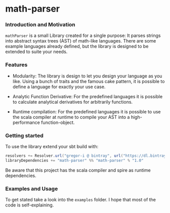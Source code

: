 # math-parser

### Introduction and Motivation

`mathParser` is a small Library created for a single purpose: 
It parses strings into abstract syntax trees (AST) of math-like languages. 
There are some example languages already defined, but the library is designed to be extended to suite your needs.

### Features

* Modularity: 
The library is design to let you design your language as you like. 
Using a bunch of traits and the famous cake pattern, it is possible to define a language for exactly your use case.

* Analytic Function Derivative: 
For the predefined languages it is possible to calculate analytical derivatives for arbitrarily functions.

* Runtime compilation: 
For the predefined languages it is possible to use the scala compiler at runtime to compile your AST into a high-performance function-object.


### Getting started

To use the library extend your sbt build with:
```sbt
resolvers += Resolver.url("gregor-i @ bintray", url("https://dl.bintray.com/gregor-i/releases/"))(Resolver.ivyStylePatterns)
libraryDependencies += "math-parser" %% "math-parser" % "1.0"
```

Be aware that this project has the scala compiler and spire as runtime dependencies.

### Examples and Usage

To get stated take a look into the `examples` folder. I hope that most of the code is self-explaining.
